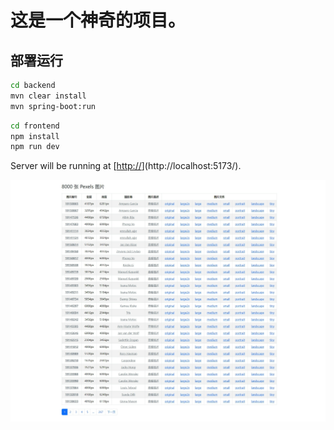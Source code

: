# 这是一个神奇的项目。

## 部署运行

```bash
cd backend
mvn clear install
mvn spring-boot:run
```

```bash
cd frontend
npm install
npm run dev
```

Server will be running at [[http://](http://localhost:5173/)](http://localhost:5173/).

![](image.jpeg)